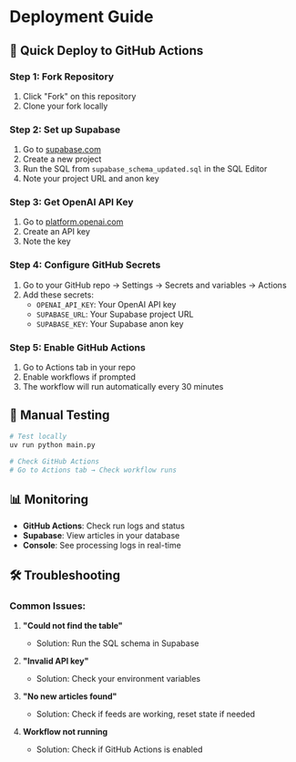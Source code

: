 # Deployment Guide

## 🚀 Quick Deploy to GitHub Actions

### Step 1: Fork Repository
1. Click "Fork" on this repository
2. Clone your fork locally

### Step 2: Set up Supabase
1. Go to [supabase.com](https://supabase.com)
2. Create a new project
3. Run the SQL from `supabase_schema_updated.sql` in the SQL Editor
4. Note your project URL and anon key

### Step 3: Get OpenAI API Key
1. Go to [platform.openai.com](https://platform.openai.com)
2. Create an API key
3. Note the key

### Step 4: Configure GitHub Secrets
1. Go to your GitHub repo → Settings → Secrets and variables → Actions
2. Add these secrets:
   - `OPENAI_API_KEY`: Your OpenAI API key
   - `SUPABASE_URL`: Your Supabase project URL
   - `SUPABASE_KEY`: Your Supabase anon key

### Step 5: Enable GitHub Actions
1. Go to Actions tab in your repo
2. Enable workflows if prompted
3. The workflow will run automatically every 30 minutes

## 🔧 Manual Testing

```bash
# Test locally
uv run python main.py

# Check GitHub Actions
# Go to Actions tab → Check workflow runs
```

## 📊 Monitoring

- **GitHub Actions**: Check run logs and status
- **Supabase**: View articles in your database
- **Console**: See processing logs in real-time

## 🛠️ Troubleshooting

### Common Issues:

1. **"Could not find the table"**
   - Solution: Run the SQL schema in Supabase

2. **"Invalid API key"**
   - Solution: Check your environment variables

3. **"No new articles found"**
   - Solution: Check if feeds are working, reset state if needed

4. **Workflow not running**
   - Solution: Check if GitHub Actions is enabled

